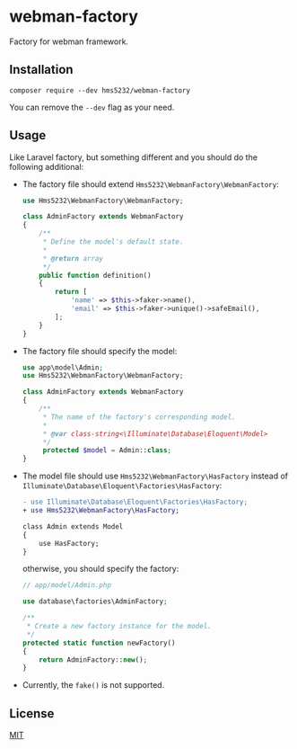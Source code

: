 # webman-factory

Factory for webman framework.

## Installation

```shell
composer require --dev hms5232/webman-factory
```

You can remove the `--dev` flag as your need.

## Usage

Like Laravel factory, but something different and you should do the following additional:

* The factory file should extend `Hms5232\WebmanFactory\WebmanFactory`:

    ```php
    use Hms5232\WebmanFactory\WebmanFactory;

    class AdminFactory extends WebmanFactory
    {
        /**
         * Define the model's default state.
         *
         * @return array
         */
        public function definition()
        {
            return [
                'name' => $this->faker->name(),
                'email' => $this->faker->unique()->safeEmail(),
            ];
        }
    }
    ```

*  The factory file should specify the model:

    ```php
    use app\model\Admin;
    use Hms5232\WebmanFactory\WebmanFactory;

    class AdminFactory extends WebmanFactory
    {
        /**
         * The name of the factory's corresponding model.
         *
         * @var class-string<\Illuminate\Database\Eloquent\Model>
         */
         protected $model = Admin::class;
    }
    ```

* The model file should use `Hms5232\WebmanFactory\HasFactory` instead of `Illuminate\Database\Eloquent\Factories\HasFactory`:
  
  ```diff
  - use Illuminate\Database\Eloquent\Factories\HasFactory;
  + use Hms5232\WebmanFactory\HasFactory;

  class Admin extends Model
  {
      use HasFactory;
  }  
  ```
  
  otherwise, you should specify the factory:
  
  ```php
  // app/model/Admin.php
  
  use database\factories\AdminFactory;

  /**
   * Create a new factory instance for the model.
   */
  protected static function newFactory()
  {
      return AdminFactory::new();
  }
  ```

* Currently, the `fake()` is not supported.

## License

[MIT](LICENSE)
